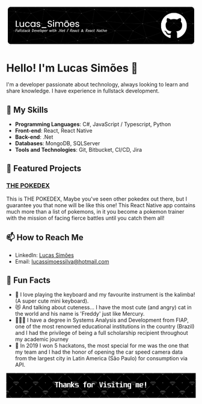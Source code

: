 <!-- Banner or highlight image -->
![Banner](https://github.com/ImZicky/ImZicky/blob/5857eeccb903b783614c05e5a7390a57f406046c/github-header-image.png)

# Hello! I'm Lucas Simões 👋

I'm a developer passionate about technology, always looking to learn and share knowledge. I have experience in fullstack development.

## 🚀 My Skills

- **Programming Languages**: C#, JavaScript / Typescript, Python 
- **Front-end**: React, React Native
- **Back-end**: .Net
- **Databases**: MongoDB, SQLServer
- **Tools and Technologies**: Git, Bitbucket, CI/CD, Jira

## 🌟 Featured Projects

### [THE POKEDEX](https://github.com/ImZicky/PokedexNative)
This is THE POKEDEX, Maybe you've seen other pokedex out there, but I guarantee you that none will be like this one! This React Native app contains much more than a list of pokemons, in it you become a pokemon trainer with the mission of facing fierce battles until you catch them all! 

## 📫 How to Reach Me

- LinkedIn: [Lucas Simões](https://www.linkedin.com/in/lucazsimoes/)
- Email: lucassimoessilva@hotmail.com

## 🎉 Fun Facts

- 🎹 I love playing the keyboard and my favourite instrument is the kalimba! (A super cute mini keyboard).
- 😻 And talking about cuteness... I have the most cute (and angry) cat in the world and his name is 'Freddy' just like Mercury.
- 🧑🏻‍🎓 I have a degree in Systems Analysis and Development from FIAP, one of the most renowned educational institutions in the country (Brazil) and I had the privilege of being a full scholarship recipient throughout my academic journey
- 🥇 In 2019 I won 5 hackatons, the most special for me was the one that my team and I had the honor of opening the car speed camera data from the largest city in Latin America (São Paulo) for consumption via API.

<!-- Banner or farewell image -->
![Thanks for visiting!](https://github.com/ImZicky/ImZicky/blob/master/github-footer-image.png)
